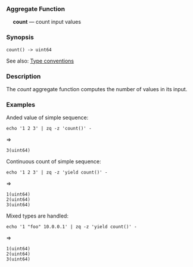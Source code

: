 ### Aggregate Function

&emsp; **count** &mdash; count input values

### Synopsis
```
count() -> uint64
```
See also: [Type conventions](../conventions.md)

### Description

The _count_ aggregate function computes the number of values in its input.

### Examples

Anded value of simple sequence:
```mdtest-command
echo '1 2 3' | zq -z 'count()' -
```
=>
```mdtest-output
3(uint64)
```

Continuous count of simple sequence:
```mdtest-command
echo '1 2 3' | zq -z 'yield count()' -
```
=>
```mdtest-output
1(uint64)
2(uint64)
3(uint64)
```
Mixed types are handled:
```mdtest-command
echo '1 "foo" 10.0.0.1' | zq -z 'yield count()' -
```
=>
```mdtest-output
1(uint64)
2(uint64)
3(uint64)
```
